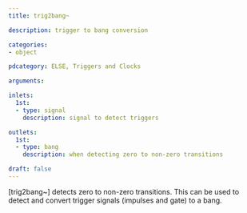 ```yaml
---
title: trig2bang~

description: trigger to bang conversion

categories:
- object

pdcategory: ELSE, Triggers and Clocks

arguments:

inlets:
  1st:
  - type: signal
    description: signal to detect triggers

outlets:
  1st:
  - type: bang
    description: when detecting zero to non-zero transitions

draft: false
---
```


[trig2bang~] detects zero to non-zero transitions. This can be used to detect and convert trigger signals (impulses and gate) to a bang.
